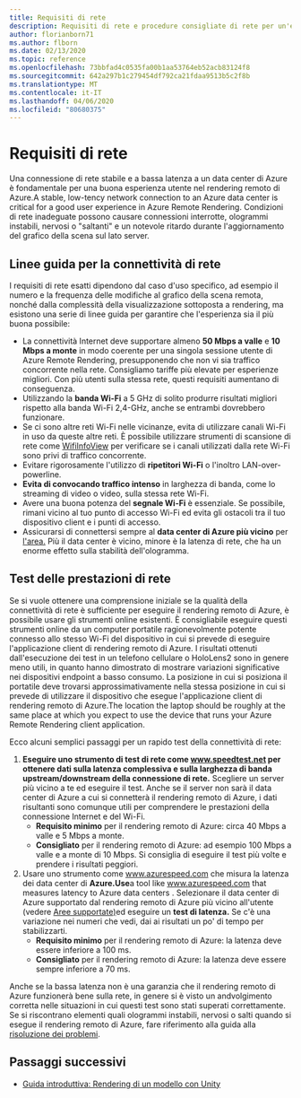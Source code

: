 ```yaml
---
title: Requisiti di rete
description: Requisiti di rete e procedure consigliate di rete per un'esperienza ottimale
author: florianborn71
ms.author: flborn
ms.date: 02/13/2020
ms.topic: reference
ms.openlocfilehash: 73bbfad4c0535fa00b1aa53764eb52acb83124f8
ms.sourcegitcommit: 642a297b1c279454df792ca21fdaa9513b5c2f8b
ms.translationtype: MT
ms.contentlocale: it-IT
ms.lasthandoff: 04/06/2020
ms.locfileid: "80680375"
---
```

# <a name="network-requirements"></a>Requisiti di rete

Una connessione di rete stabile e a bassa latenza a un data center di Azure è fondamentale per una buona esperienza utente nel rendering remoto di Azure.A stable, low-tency network connection to an Azure data center is critical for a good user experience in Azure Remote Rendering. Condizioni di rete inadeguate possono causare connessioni interrotte, ologrammi instabili, nervosi o "saltanti" e un notevole ritardo durante l'aggiornamento del grafico della scena sul lato server.

## <a name="guidelines-for-network-connectivity"></a>Linee guida per la connettività di rete

I requisiti di rete esatti dipendono dal caso d'uso specifico, ad esempio il numero e la frequenza delle modifiche al grafico della scena remota, nonché dalla complessità della visualizzazione sottoposta a rendering, ma esistono una serie di linee guida per garantire che l'esperienza sia il più buona possibile:

* La connettività Internet deve supportare almeno **50 Mbps a valle** e **10 Mbps a monte** in modo coerente per una singola sessione utente di Azure Remote Rendering, presupponendo che non vi sia traffico concorrente nella rete. Consigliamo tariffe più elevate per esperienze migliori. Con più utenti sulla stessa rete, questi requisiti aumentano di conseguenza.
* Utilizzando la **banda Wi-Fi** a 5 GHz di solito produrre risultati migliori rispetto alla banda Wi-Fi 2,4-GHz, anche se entrambi dovrebbero funzionare.
* Se ci sono altre reti Wi-Fi nelle vicinanze, evita di utilizzare canali Wi-Fi in uso da queste altre reti. È possibile utilizzare strumenti di scansione di rete come [WifiInfoView](https://www.nirsoft.net/utils/wifi_information_view.html) per verificare se i canali utilizzati dalla rete Wi-Fi sono privi di traffico concorrente.
* Evitare rigorosamente l'utilizzo di **ripetitori Wi-Fi** o l'inoltro LAN-over-powerline.
* **Evita di convocando traffico intenso** in larghezza di banda, come lo streaming di video o video, sulla stessa rete Wi-Fi.
* Avere una buona potenza del **segnale Wi-Fi** è essenziale. Se possibile, rimani vicino al tuo punto di accesso Wi-Fi ed evita gli ostacoli tra il tuo dispositivo client e i punti di accesso.
* Assicurarsi di connettersi sempre al **data center di Azure più vicino** per [l'area.](regions.md) Più il data center è vicino, minore è la latenza di rete, che ha un enorme effetto sulla stabilità dell'ologramma.

## <a name="network-performance-tests"></a>Test delle prestazioni di rete

Se si vuole ottenere una comprensione iniziale se la qualità della connettività di rete è sufficiente per eseguire il rendering remoto di Azure, è possibile usare gli strumenti online esistenti. È consigliabile eseguire questi strumenti online da un computer portatile ragionevolmente potente connesso allo stesso Wi-Fi del dispositivo in cui si prevede di eseguire l'applicazione client di rendering remoto di Azure. I risultati ottenuti dall'esecuzione dei test in un telefono cellulare o HoloLens2 sono in genere meno utili, in quanto hanno dimostrato di mostrare variazioni significative nei dispositivi endpoint a basso consumo. La posizione in cui si posiziona il portatile deve trovarsi approssimativamente nella stessa posizione in cui si prevede di utilizzare il dispositivo che esegue l'applicazione client di rendering remoto di Azure.The location the laptop should be roughly at the same place at which you expect to use the device that runs your Azure Remote Rendering client application.

Ecco alcuni semplici passaggi per un rapido test della connettività di rete:

1. **Eseguire uno strumento di test di rete come www.speedtest.net per ottenere dati sulla latenza complessiva e sulla larghezza di banda upstream/downstream della connessione di rete.**
Scegliere un server più vicino a te ed eseguire il test. Anche se il server non sarà il data center di Azure a cui si connetterà il rendering remoto di Azure, i dati risultanti sono comunque utili per comprendere le prestazioni della connessione Internet e del Wi-Fi.
   * **Requisito minimo** per il rendering remoto di Azure: circa 40 Mbps a valle e 5 Mbps a monte.
   * **Consigliato** per il rendering remoto di Azure: ad esempio 100 Mbps a valle e a monte di 10 Mbps.
Si consiglia di eseguire il test più volte e prendere i risultati peggiori.
1. Usare uno strumento come www.azurespeed.com che misura la latenza dei data center di **Azure.Use**a tool like www.azurespeed.com that measures latency to Azure data centers . Selezionare il data center di Azure supportato dal rendering remoto di Azure più vicino all'utente (vedere [Aree supportate)](regions.md)ed eseguire un **test di latenza.** Se c'è una variazione nei numeri che vedi, dai ai risultati un po' di tempo per stabilizzarti.
   * **Requisito minimo** per il rendering remoto di Azure: la latenza deve essere inferiore a 100 ms.
   * **Consigliato** per il rendering remoto di Azure: la latenza deve essere sempre inferiore a 70 ms.

Anche se la bassa latenza non è una garanzia che il rendering remoto di Azure funzionerà bene sulla rete, in genere si è visto un andvolgimento corretta nelle situazioni in cui questi test sono stati superati correttamente.
Se si riscontrano elementi quali ologrammi instabili, nervosi o salti quando si esegue il rendering remoto di Azure, fare riferimento alla guida alla [risoluzione dei problemi](../resources/troubleshoot.md).

## <a name="next-steps"></a>Passaggi successivi

* [Guida introduttiva: Rendering di un modello con Unity](../quickstarts/render-model.md)

